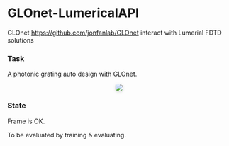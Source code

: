 # GLOnet-LumericalAPI
 GLOnet https://github.com/jonfanlab/GLOnet interact with Lumerial FDTD solutions

### Task

A photonic grating auto design with GLOnet.

<center>    <img style="border-radius: 0.3125em;    box-shadow: 0 2px 4px 0 rgba(34,36,38,.12),0 2px 10px 0 rgba(34,36,38,.08);"     src="https://github.com/Hideousmon/GLOnet-LumericalAPI/raw/master/_img/task.png">    <br>    </center>


### State

Frame is OK.

To be evaluated by training & evaluating.